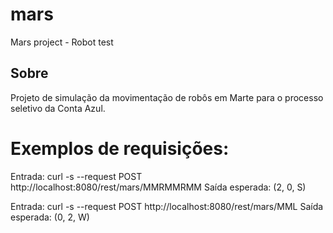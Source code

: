 # mars
Mars project - Robot test

## Sobre 

Projeto de simulação da movimentação de robôs em Marte para o processo seletivo da Conta Azul.

# Exemplos de requisições:

Entrada: curl -s --request POST http://localhost:8080/rest/mars/MMRMMRMM
Saída esperada: (2, 0, S)

Entrada: curl -s --request POST http://localhost:8080/rest/mars/MML
Saída esperada: (0, 2, W)
